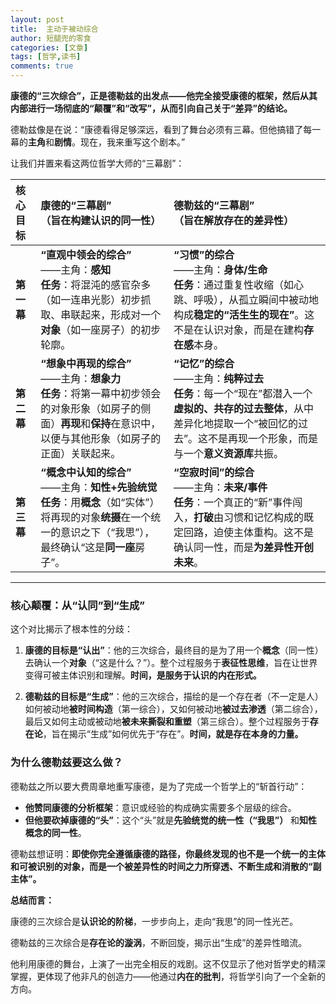 ```yaml
---
layout: post
title:  主动于被动综合
author: 短腿兜的零食
categories: [文章]
tags: [哲学,读书]
comments: true
---
```


**康德的“三次综合”，正是德勒兹的出发点——他完全接受康德的框架，然后从其内部进行一场彻底的“颠覆”和“改写”，从而引向自己关于“差异”的结论。**

德勒兹像是在说：“康德看得足够深远，看到了舞台必须有三幕。但他搞错了每一幕的**主角**和**剧情**。现在，我来重写这个剧本。”

让我们并置来看这两位哲学大师的“三幕剧”：

| 核心目标 | **康德的“三幕剧”**<br>（旨在构建**认识的同一性**） | **德勒兹的“三幕剧”**<br>（旨在解放**存在的差异性**） |
| :--- | :--- | :--- |
| **第一幕** | **“直观中领会的综合”**<br>——主角：**感知**<br>**任务**：将混沌的感官杂多（如一连串光影）初步抓取、串联起来，形成对一个**对象**（如一座房子）的初步轮廓。 | **“习惯”的综合**<br>——主角：**身体/生命**<br>**任务**：通过重复性收缩（如心跳、呼吸），从孤立瞬间中被动地构成**稳定的“活生生的现在”**。这不是在认识对象，而是在建构**存在感**本身。 |
| **第二幕** | **“想象中再现的综合”**<br>——主角：**想象力**<br>**任务**：将第一幕中初步领会的对象形象（如房子的侧面）**再现**和**保持**在意识中，以便与其他形象（如房子的正面）关联起来。 | **“记忆”的综合**<br>——主角：**纯粹过去**<br>**任务**：每一个“现在”都潜入一个**虚拟的、共存的过去整体**，从中差异化地提取一个“被回忆的过去”。这不是再现一个形象，而是与一个**意义资源库**共振。 |
| **第三幕** | **“概念中认知的综合”**<br>——主角：**知性+先验统觉**<br>**任务**：用**概念**（如“实体”）将再现的对象**统摄**在一个统一的意识之下（“我思”），最终确认“这是**同一座**房子”。 | **“空寂时间”的综合**<br>——主角：**未来/事件**<br>**任务**：一个真正的“新”事件闯入，**打破**由习惯和记忆构成的既定回路，迫使主体重构。这不是确认同一性，而是**为差异性开创未来**。 |

---

### 核心颠覆：从“认同”到“生成”

这个对比揭示了根本性的分歧：

1.  **康德的目标是“认出”**：他的三次综合，最终目的是为了用一个**概念**（同一性）去确认一个**对象**（“这是什么？”）。整个过程服务于**表征性思维**，旨在让世界变得可被主体识别和理解。**时间，是服务于认识的内在形式。**

2.  **德勒兹的目标是“生成”**：他的三次综合，描绘的是一个存在者（不一定是人）如何被动地**被时间构造**（第一综合），又如何被动地**被过去渗透**（第二综合），最后又如何主动或被动地**被未来撕裂和重塑**（第三综合）。整个过程服务于**存在论**，旨在揭示“生成”如何优先于“存在”。**时间，就是存在本身的力量。**

### 为什么德勒兹要这么做？

德勒兹之所以要大费周章地重写康德，是为了完成一个哲学上的“斩首行动”：

- **他赞同康德的分析框架**：意识或经验的构成确实需要多个层级的综合。
- **但他要砍掉康德的“头”**：这个“头”就是**先验统觉的统一性（“我思”）** 和**知性概念的同一性**。

德勒兹想证明：**即使你完全遵循康德的路径，你最终发现的也不是一个统一的主体和可被识别的对象，而是一个被差异性的时间之力所穿透、不断生成和消散的“副主体”。**

**总结而言：**

康德的三次综合是**认识论的阶梯**，一步步向上，走向“我思”的同一性光芒。

德勒兹的三次综合是**存在论的漩涡**，不断回旋，揭示出“生成”的差异性暗流。

他利用康德的舞台，上演了一出完全相反的戏剧。这不仅显示了他对哲学史的精深掌握，更体现了他非凡的创造力——他通过**内在的批判**，将哲学引向了一个全新的方向。